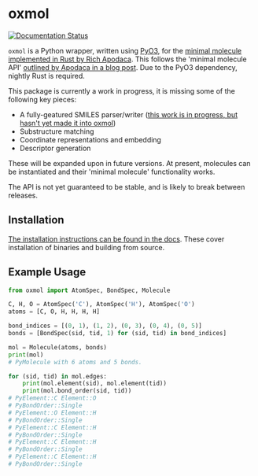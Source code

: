 # oxmol

[![Documentation Status](https://readthedocs.org/projects/oxmol/badge/?version=latest)](https://oxmol.readthedocs.io/en/latest/?badge=latest)

`oxmol` is a Python wrapper, written using [PyO3](https://github.com/PyO3/pyo3), for the [minimal molecule implemented in Rust by Rich Apodaca](https://github.com/rapodaca/chemcore). This follows the 'minimal molecule API' [outlined by Apodaca in a blog post](https://depth-first.com/articles/2020/04/06/a-minimal-molecule-api/). Due to the PyO3 dependency, nightly Rust is required.

This package is currently a work in progress, it is missing some of the following key pieces:

- A fully-geatured SMILES parser/writer ([this work is in progress, but hasn't yet made it into oxmol](https://depth-first.com/articles/2020/05/25/lets-build-a-smiles-parser-in-rust/))
- Substructure matching
- Coordinate representations and embedding
- Descriptor generation

These will be expanded upon in future versions. At present, molecules can be instantiated and their 'minimal molecule' functionality works.

The API is not yet guaranteed to be stable, and is likely to break between releases.

## Installation

[The installation instructions can be found in the docs](https://oxmol.readthedocs.io/en/latest/installation.html). These cover installation of binaries and building from source.

## Example Usage

```python
from oxmol import AtomSpec, BondSpec, Molecule

C, H, O = AtomSpec('C'), AtomSpec('H'), AtomSpec('O')
atoms = [C, O, H, H, H, H]

bond_indices = [(0, 1), (1, 2), (0, 3), (0, 4), (0, 5)]
bonds = [BondSpec(sid, tid, 1) for (sid, tid) in bond_indices]

mol = Molecule(atoms, bonds)
print(mol)
# PyMolecule with 6 atoms and 5 bonds.

for (sid, tid) in mol.edges:
    print(mol.element(sid), mol.element(tid))
    print(mol.bond_order(sid, tid))
# PyElement::C Element::O
# PyBondOrder::Single
# PyElement::O Element::H
# PyBondOrder::Single
# PyElement::C Element::H
# PyBondOrder::Single
# PyElement::C Element::H
# PyBondOrder::Single
# PyElement::C Element::H
# PyBondOrder::Single
```
